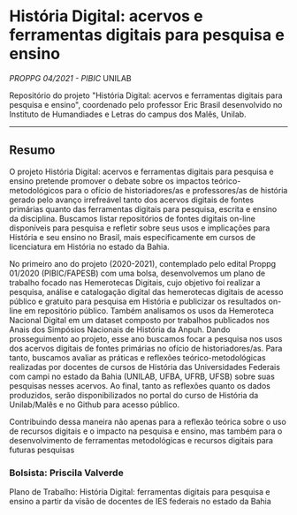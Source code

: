 # História Digital: acervos e ferramentas digitais para pesquisa e ensino

_PROPPG 04/2021 - PIBIC_ UNILAB

Repositório do projeto "História Digital: acervos e ferramentas digitais para pesquisa e ensino", coordenado pelo professor Eric Brasil desenvolvido no Instituto de Humandiades e Letras do campus dos Malês, Unilab.

---

## **Resumo**

O projeto História Digital: acervos e ferramentas digitais para pesquisa e ensino pretende promover o debate sobre os impactos teórico-
metodológicos para o ofício de historiadores/as e professores/as de história gerado pelo avanço irrefreável tanto dos acervos digitais de fontes
primárias quanto das ferramentas digitais para pesquisa, escrita e ensino da disciplina. Buscamos listar repositórios de fontes digitais on-line
disponíveis para pesquisa e refletir sobre seus usos e implicações para História e seu ensino no Brasil, mais especificamente em cursos de
licenciatura em História no estado da Bahia.

No primeiro ano do projeto (2020-2021), contemplado pelo edital Proppg 01/2020 (PIBIC/FAPESB) com uma bolsa, desenvolvemos um plano de
trabalho focado nas Hemerotecas Digitais, cujo objetivo foi realizar a pesquisa, análise e catalogação digital das hemerotecas digitais de acesso
público e gratuito para pesquisa em História e publicizar os resultados on-line em repositório público. Também analisamos os usos da
Hemeroteca Nacional Digital em um dataset composto por trabalhos publicados nos Anais dos Simpósios Nacionais de História da Anpuh.
Dando prosseguimento ao projeto, esse ano buscamos focar a pesquisa nos usos dos acervos digitais de fontes primárias no ofício de
historiadores/as. Para tanto, buscamos avaliar as práticas e reflexões teórico-metodológicas realizadas por docentes de cursos de História das
Universidades Federais com campi no estado da Bahia (UNILAB, UFBA, UFRB, UFSB) sobre suas pesquisas nesses acervos.
Ao final, tanto as reflexões quanto os dados produzidos, serão disponibilizados no portal do curso de História da Unilab/Malês e no Github para
acesso público.

Contribuindo dessa maneira não apenas para a reflexão teórica sobre o uso de recursos digitais e o impacto na pesquisa e ensino, mas também
para o desenvolvimento de ferramentas metodológicas e recursos digitais para futuras pesquisas


### Bolsista: Priscila Valverde

Plano de Trabalho: História Digital: ferramentas digitais para pesquisa e ensino a partir da visão de docentes de IES federais no estado da Bahia


